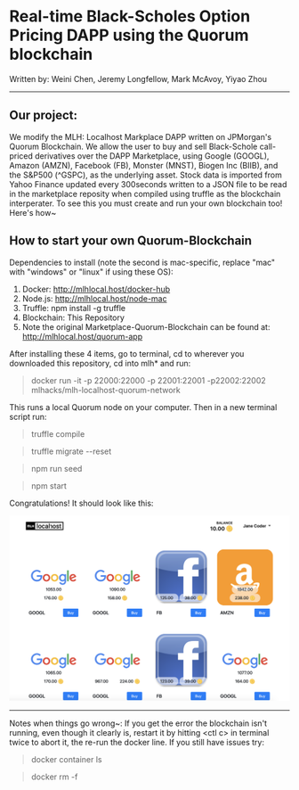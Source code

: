 # Real-time Black-Scholes Option Pricing DAPP using the Quorum blockchain

Written by: Weini Chen, Jeremy Longfellow, Mark McAvoy, Yiyao Zhou

---

## Our project:

  We modify the MLH: Localhost Markplace DAPP written on JPMorgan's Quorum Blockchain.  We allow the user to buy and sell Black-Schole call-priced derivatives over the DAPP Marketplace, using Google (GOOGL), Amazon (AMZN), Facebook (FB), Monster (MNST), Biogen Inc (BIIB), and the S&P500 (^GSPC), as the underlying asset.  Stock data is imported from Yahoo Finance updated every 300seconds written to a JSON file to be read in the marketplace reposity when compiled using truffle as the blockchain interperater.  To see this you must create and run your own blockchain too!  Here's how~
 
## How to start your own Quorum-Blockchain

Dependencies to install (note the second is mac-specific, replace "mac" with "windows" or "linux" if using these OS):

  1) Docker: http://mlhlocal.host/docker-hub
  2) Node.js: http://mlhlocal.host/node-mac
  3) Truffle: npm install -g truffle
  4) Blockchain: This Repository
  5) Note the original Marketplace-Quorum-Blockchain can be found at: http://mlhlocal.host/quorum-app
  
After installing these 4 items, go to terminal, cd to wherever you downloaded this repository, cd into mlh* and run:

> docker run -it -p 22000:22000 -p 22001:22001 -p22002:22002 mlhacks/mlh-localhost-quorum-network

This runs a local Quorum node on your computer.  Then in a new terminal script run:

> truffle compile

> truffle migrate --reset

> npm run seed

> npm start

Congratulations!  It should look like this:

![alt text](./marketplace-screenshot.png)

---
Notes when things go wrong~:
If you get the error the blockchain isn't running, even though it clearly is, restart it by hitting \<ctl c\> in terminal twice to abort it, the re-run the docker line.  If you still have issues try:

> docker container ls
 
> docker rm -f <container-name>
